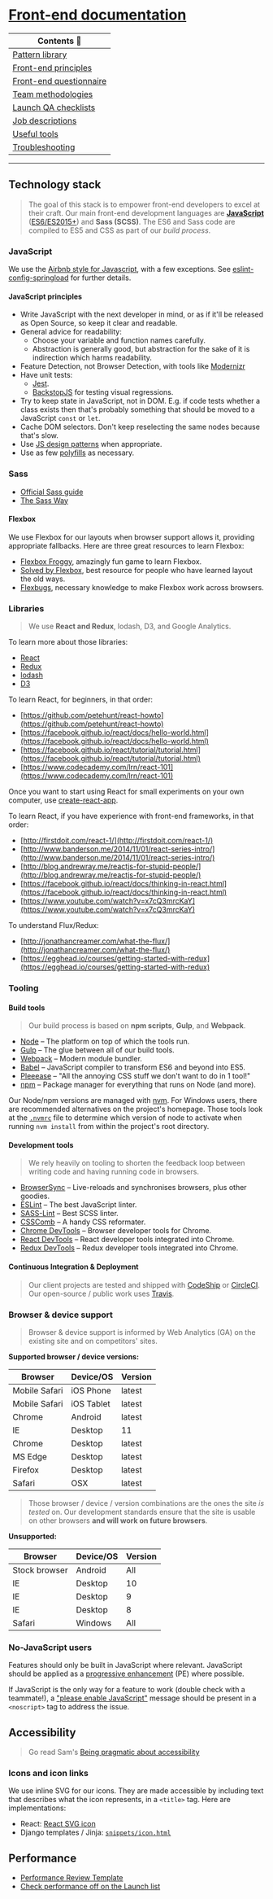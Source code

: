 # [Front-end documentation](https://springload.github.io/frontend-starter-kit/)

| Contents :book:                                        |
|--------------------------------------------------------|
| <a href="https://springload.github.io/frontend-starter-kit/pattern-library" data-no-instant>Pattern library</a> |
| [Front-end principles](front-end-principles.md) |
| [Front-end questionnaire](front-end-questionnaire.md) |
| [Team methodologies](front-end-team.md) |
| [Launch QA checklists](launch-checklist.md) |
| [Job descriptions](job-descriptions.md) |
| [Useful tools](useful-tools.md) |
| [Troubleshooting](troubleshooting.md) |

---------------

## Technology stack

> The goal of this stack is to empower front-end developers to excel at their craft. Our main front-end development languages are [__JavaScript__](https://developer.mozilla.org/en-US/docs/Web/JavaScript) ([ES6/ES2015+](https://babeljs.io/docs/learn-es2015/)) and __Sass (SCSS)__. The ES6 and Sass code are compiled to ES5 and CSS as part of our _build process_.

### JavaScript

We use the [Airbnb style for Javascript](https://github.com/airbnb/javascript), with a few exceptions. See [eslint-config-springload](https://github.com/springload/eslint-config-springload) for further details.

#### JavaScript principles

- Write JavaScript with the next developer in mind, or as if it'll be released as Open Source, so keep it clear and readable.
- General advice for readability:
  - Choose your variable and function names carefully.
  - Abstraction is generally good, but abstraction for the sake of it is indirection which harms readability.
- Feature Detection, not Browser Detection, with tools like [Modernizr](https://modernizr.com/)
- Have unit tests:
  - [Jest](https://facebook.github.io/jest/).
  - [BackstopJS](https://github.com/garris/BackstopJS) for testing visual regressions.
- Try to keep state in JavaScript, not in DOM. E.g. if code tests whether a class exists then that's probably something that should be moved to a JavaScript `const` or `let`.
- Cache DOM selectors. Don't keep reselecting the same nodes because that's slow.
- Use [JS design patterns](https://addyosmani.com/resources/essentialjsdesignpatterns/book/) when appropriate.
- Use as few [polyfills](https://en.wikipedia.org/wiki/Polyfill) as necessary.

### Sass

- [Official Sass guide](http://sass-lang.com/guide)
- [The Sass Way](http://thesassway.com/)

#### Flexbox

We use Flexbox for our layouts when browser support allows it, providing appropriate fallbacks. Here are three great resources to learn Flexbox:

- [Flexbox Froggy](http://flexboxfroggy.com/), amazingly fun game to learn Flexbox.
- [Solved by Flexbox](https://philipwalton.github.io/solved-by-flexbox/), best resource for people who have learned layout the old ways.
- [Flexbugs](https://github.com/philipwalton/flexbugs), necessary knowledge to make Flexbox work across browsers.

### Libraries

> We use __React and Redux__, lodash, D3, and Google Analytics.

To learn more about those libraries:

- [React](https://facebook.github.io/react/)
- [Redux](http://redux.js.org/)
- [lodash](https://lodash.com/)
- [D3](https://d3js.org/)

To learn React, for beginners, in that order:

- [https://github.com/petehunt/react-howto](https://github.com/petehunt/react-howto)
- [https://facebook.github.io/react/docs/hello-world.html](https://facebook.github.io/react/docs/hello-world.html)
- [https://facebook.github.io/react/tutorial/tutorial.html](https://facebook.github.io/react/tutorial/tutorial.html)
- [https://www.codecademy.com/lrn/react-101](https://www.codecademy.com/lrn/react-101)

Once you want to start using React for small experiments on your own computer, use [create-react-app](https://github.com/facebookincubator/create-react-app/).

To learn React, if you have experience with front-end frameworks, in that order:

- [http://firstdoit.com/react-1/](http://firstdoit.com/react-1/)
- [http://www.banderson.me/2014/11/01/react-series-intro/](http://www.banderson.me/2014/11/01/react-series-intro/)
- [http://blog.andrewray.me/reactjs-for-stupid-people/](http://blog.andrewray.me/reactjs-for-stupid-people/)
- [https://facebook.github.io/react/docs/thinking-in-react.html](https://facebook.github.io/react/docs/thinking-in-react.html)
- [https://www.youtube.com/watch?v=x7cQ3mrcKaY](https://www.youtube.com/watch?v=x7cQ3mrcKaY)

To understand Flux/Redux:

- [http://jonathancreamer.com/what-the-flux/](http://jonathancreamer.com/what-the-flux/)
- [https://egghead.io/courses/getting-started-with-redux](https://egghead.io/courses/getting-started-with-redux)

### Tooling

#### Build tools

> Our build process is based on __npm scripts__, __Gulp__, and __Webpack__.

- [Node](https://nodejs.org/) – The platform on top of which the tools run.
- [Gulp](http://gulpjs.com/) – The glue between all of our build tools.
- [Webpack](https://webpack.js.org/) – Modern module bundler.
- [Babel](https://babeljs.io/) – JavaScript compiler to transform ES6 and beyond into ES5.
- [Pleeease](http://pleeease.io/) – "All the annoying CSS stuff we don't want to do in 1 tool!"
- [npm](https://www.npmjs.com) – Package manager for everything that runs on Node (and more).

Our Node/npm versions are managed with [nvm](https://github.com/creationix/nvm). For Windows users, there are recommended alternatives on the project's homepage. Those tools look at the [`.nvmrc`](https://github.com/springload/frontend-starter-kit/blob/master/.nvmrc) file to determine which version of node to activate when running `nvm install` from within the project's root directory.

#### Development tools

> We rely heavily on tooling to shorten the feedback loop between writing code and having running code in browsers.

- [BrowserSync](http://www.browsersync.io/) – Live-reloads and synchronises browsers, plus other goodies.
- [ESLint](http://eslint.org/) – The best JavaScript linter.
- [SASS-Lint](https://github.com/sasstools/sass-lint) – Best SCSS linter.
- [CSSComb](http://csscomb.com/) – A handy CSS reformater.
- [Chrome DevTools](https://developer.chrome.com/devtools) – Browser developer tools for Chrome.
- [React DevTools](https://chrome.google.com/webstore/detail/react-developer-tools/fmkadmapgofadopljbjfkapdkoienihi?hl=en) – React developer tools integrated into Chrome.
- [Redux DevTools](https://chrome.google.com/webstore/detail/redux-devtools/lmhkpmbekcpmknklioeibfkpmmfibljd) – Redux developer tools integrated into Chrome.

#### Continuous Integration & Deployment

> Our client projects are tested and shipped with [CodeShip](https://codeship.com) or [CircleCI](https://circleci.com/). Our open-source / public work uses [Travis](https://travis-ci.org/springload/).

### Browser & device support

> Browser & device support is informed by Web Analytics (GA) on the existing site and on competitors' sites.

**Supported browser / device versions:**

| Browser | Device/OS | Version |
|---------|-----------|---------|
| Mobile Safari | iOS Phone | latest |
| Mobile Safari | iOS Tablet | latest |
| Chrome | Android | latest |
| IE | Desktop | 11 |
| Chrome | Desktop | latest |
| MS Edge | Desktop | latest |
| Firefox | Desktop | latest |
| Safari | OSX | latest |

> Those browser / device / version combinations are the ones the site *is tested* on. Our development standards ensure that the site is usable on other browsers **and will work on future browsers**.

**Unsupported:**

| Browser | Device/OS | Version |
|---------|-----------|---------|
| Stock browser | Android | All |
| IE | Desktop | 10 |
| IE | Desktop | 9 |
| IE | Desktop | 8 |
| Safari | Windows | All |

### No-JavaScript users

Features should only be built in JavaScript where relevant. JavaScript should be applied as a [progressive enhancement](https://en.wikipedia.org/wiki/Progressive_enhancement) (PE) where possible.

If JavaScript is the only way for a feature to work (double check with a teammate!), a ["please enable JavaScript"](https://github.com/springload/frontend-starter-kit/blob/master/core/templates/core/snippets/enable-javascript.html) message should be present in a `<noscript>` tag to address the issue.

## Accessibility

> Go read Sam's [Being pragmatic about accessibility](https://www.springload.co.nz/blog/pragmatic-about-accessibility/)

### Icons and icon links

We use inline SVG for our icons. They are made accessible by including text that describes what the icon represents, in a `<title>` tag. Here are implementations:

- React: [React SVG icon](https://github.com/springload/react-svg-icon)
- Django templates / Jinja: [`snippets/icon.html`](/core/templates/core/snippets/icon.html)

## Performance

- [Performance Review Template](performance-review-template.md)
- [Check performance off on the Launch list](launch-checklist.md#performance)
